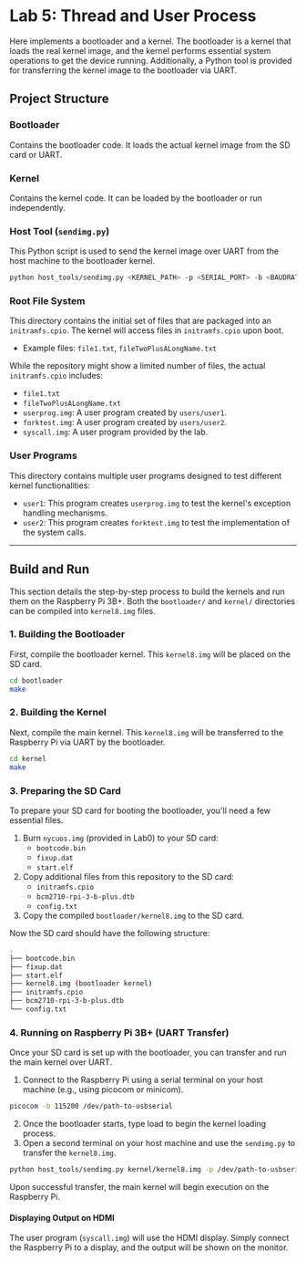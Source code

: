# Lab 5: Thread and User Process

Here implements a bootloader and a kernel. The bootloader is a kernel that loads the real kernel image, and the kernel performs essential system operations to get the device running. Additionally, a Python tool is provided for transferring the kernel image to the bootloader via UART.

## Project Structure
### Bootloader
Contains the bootloader code. It loads the actual kernel image from the SD card or UART.

### Kernel
Contains the kernel code. It can be loaded by the bootloader or run independently. 

### Host Tool (`sendimg.py`)
This Python script is used to send the kernel image over UART from the host machine to the bootloader kernel.  
```bash
python host_tools/sendimg.py <KERNEL_PATH> -p <SERIAL_PORT> -b <BAUDRATE>
```

### Root File System
This directory contains the initial set of files that are packaged into an `initramfs.cpio`. The kernel will access files in `initramfs.cpio` upon boot.
- Example files: `file1.txt`, `fileTwoPlusALongName.txt`

While the repository might show a limited number of files, the actual `initramfs.cpio` includes:
- `file1.txt`
- `fileTwoPlusALongName.txt`
- `userprog.img`: A user program created by `users/user1`.
- `forktest.img`:  A user program created by `users/user2`.
- `syscall.img`: A user program provided by the lab.

### User Programs
This directory contains multiple user programs designed to test different kernel functionalities:
- `user1`: This program creates `userprog.img` to test the kernel's exception handling mechanisms.
- `user2`: This program creates `forktest.img` to test the implementation of the system calls.

---

## Build and Run
This section details the step-by-step process to build the kernels and run them on the Raspberry Pi 3B+. Both the `bootloader/` and `kernel/` directories can be compiled into `kernel8.img` files.

### 1. Building the Bootloader
First, compile the bootloader kernel. This `kernel8.img` will be placed on the SD card.
```bash
cd bootloader
make
```

### 2. Building the Kernel
Next, compile the main kernel. This `kernel8.img` will be transferred to the Raspberry Pi via UART by the bootloader.
```bash
cd kernel
make
```

### 3. Preparing the SD Card
To prepare your SD card for booting the bootloader, you'll need a few essential files.
1. Burn `nycuos.img` (provided in Lab0) to your SD card: 
    - `bootcode.bin` 
    - `fixup.dat` 
    - `start.elf`
2. Copy additional files from this repository to the SD card:
    - `initramfs.cpio`
    - `bcm2710-rpi-3-b-plus.dtb`
    - `config.txt`
3. Copy the compiled `bootloader/kernel8.img` to the SD card.

Now the SD card should have the following structure:
```bash
.
├── bootcode.bin
├── fixup.dat
├── start.elf
├── kernel8.img (bootloader kernel)
├── initramfs.cpio
├── bcm2710-rpi-3-b-plus.dtb
└── config.txt
```

### 4. Running on Raspberry Pi 3B+ (UART Transfer)
Once your SD card is set up with the bootloader, you can transfer and run the main kernel over UART.
1. Connect to the Raspberry Pi using a serial terminal on your host machine (e.g., using picocom or minicom).
```bash
picocom -b 115200 /dev/path-to-usbserial
```
2. Once the bootloader starts, type load to begin the kernel loading process.
3. Open a second terminal on your host machine and use the `sendimg.py` to transfer the `kernel8.img`.
```bash
python host_tools/sendimg.py kernel/kernel8.img -p /dev/path-to-usbserial -b 115200
```
Upon successful transfer, the main kernel will begin execution on the Raspberry Pi.

#### Displaying Output on HDMI
The user program (`syscall.img`) will use the HDMI display. Simply connect the Raspberry Pi to a display, and the output will be shown on the monitor.